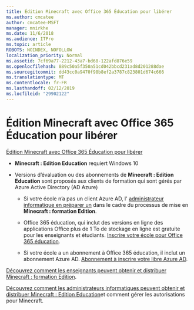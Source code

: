 ```yaml
---
title: Édition Minecraft avec Office 365 Éducation pour libérer
ms.author: cmcatee
author: cmcatee-MSFT
manager: mnirkhe
ms.date: 11/6/2018
ms.audience: ITPro
ms.topic: article
ROBOTS: NOINDEX, NOFOLLOW
localization_priority: Normal
ms.assetid: 7cf69a77-2212-43a7-bd68-122afd876e59
ms.openlocfilehash: 889c50a5f350a51cd042bbcd231ad8d201288dae
ms.sourcegitcommit: dd43cc0a9470f98b8ef2a3787c823801d674c666
ms.translationtype: MT
ms.contentlocale: fr-FR
ms.lasthandoff: 02/12/2019
ms.locfileid: "29902122"
---
```

# <a name="minecraft-edition-with-office-365-education-for-free"></a>Édition Minecraft avec Office 365 Éducation pour libérer

[Édition Minecraft avec Office 365 Éducation pour libérer](https://docs.microsoft.com/education/windows/get-minecraft-for-education)
  
- **Minecraft : Edition Education** requiert Windows 10 
    
- Versions d’évaluation ou des abonnements de **Minecraft : Edition Education** sont proposés aux clients de formation qui sont gérés par Azure Active Directory (AD Azure) 
    
  - Si votre école n’a pas un client Azure AD, l' [administrateur informatique en préparer un](https://docs.microsoft.com/education/windows/school-get-minecraft) dans le cadre du processus de mise en **Minecraft : formation Edition**.
    
  - Office 365 éducation, qui inclut des versions en ligne des applications Office plus de 1 To de stockage en ligne est gratuite pour les enseignants et étudiants. [Inscrire votre école pour Office 365 éducation](https://products.office.com/academic/office-365-education-plan).
    
  - Si votre école a un abonnement à Office 365 éducation, il inclut un abonnement Azure AD. [Abonnement à inscrire votre libre Azure AD](https://msdn.microsoft.com/library/windows/hardware/mt703369%28v=vs.85%29.aspx).
    
[Découvrez comment les enseignants peuvent obtenir et distribuer Minecraft : formation Edition](https://docs.microsoft.com/education/windows/teacher-get-minecraft).
  
[Découvrez comment les administrateurs informatiques peuvent obtenir et distribuer Minecraft : Edition Education](https://docs.microsoft.com/education/windows/school-get-minecraft)et comment gérer les autorisations pour Minecraft.
  


